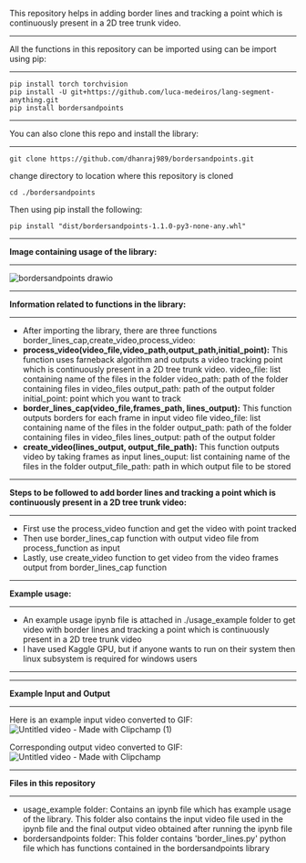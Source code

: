 This repository helps in adding border lines and tracking a point which is continuously present in a 2D tree trunk video.  

----
All the functions in this repository can be imported using can be import using pip: 

----
```
pip install torch torchvision
pip install -U git+https://github.com/luca-medeiros/lang-segment-anything.git
pip install bordersandpoints
```
----
You can also clone this repo and install the library:

----
```
git clone https://github.com/dhanraj989/bordersandpoints.git
```
change directory to location where this repository is cloned
```
cd ./bordersandpoints
```
Then using pip install the following:  
```
pip install "dist/bordersandpoints-1.1.0-py3-none-any.whl"
```
----
**Image containing usage of the library:**

----
![bordersandpoints drawio](https://github.com/dhanraj989/bordersandpoints/assets/75594686/6037b10c-2afe-4976-834f-dfe0aaecba02)  

----

**Information related to functions in the library:**

----
* After importing the library, there are three functions border_lines_cap,create_video,process_video:
* **process_video(video_file,video_path,output_path,initial_point):** This function uses farneback algorithm and outputs a video tracking point which is continuously present in a 2D tree trunk video.
  video_file: list containing name of the files in the folder
  video_path: path of the folder containing files in video_files
  output_path: path of the output folder
  initial_point: point which you want to track
* **border_lines_cap(video_file,frames_path, lines_output):** This function outputs borders for each frame in input video file
  video_file: list containing name of the files in the folder
  output_path: path of the folder containing files in video_files
  lines_output: path of the output folder
* **create_video(lines_output, output_file_path):** This function outputs video by taking frames as input
  lines_ouput: list containing name of the files in the folder
  output_file_path: path in which output file to be stored

----
**Steps to be followed to add border lines and tracking a point which is continuously present in a 2D tree trunk video:**  

----
* First use the process_video function and get the video with point tracked
* Then use border_lines_cap function with output video file from process_function as input
* Lastly, use create_video function to get video from the video frames output from border_lines_cap function

----
**Example usage:**

----
* An example usage ipynb file is attached in ./usage_example folder to get video with border lines and tracking a point which is continuously present in a 2D tree trunk video
* I have used Kaggle GPU, but if anyone wants to run on their system then linux subsystem is required for windows users

----

----
**Example Input and Output**

----
Here is an example input video converted to GIF:
![Untitled video - Made with Clipchamp (1)](https://github.com/dhanraj989/bordersandpoints/assets/75594686/d1706be6-71a8-47e3-893a-8fdce289164d)

Corresponding output video converted to GIF:
![Untitled video - Made with Clipchamp](https://github.com/dhanraj989/bordersandpoints/assets/75594686/bf4a157f-d700-463a-ae63-469e80c07a3c)

----
**Files in this repository**

----
* usage_example folder: Contains an ipynb file which has example usage of the library. This folder also contains the input video file used in the ipynb file and the final output video obtained after running the ipynb file
* bordersandpoints folder: This folder contains 'border_lines.py' python file which has functions contained in the bordersandpoints library
